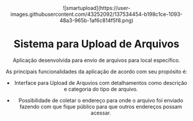 <center>
![smartupload](https://user-images.githubusercontent.com/43252092/137534454-b198c1ce-1093-48a3-965b-1af6c814f5f8.png)

# Sistema para Upload de Arquivos

Aplicação desenvolvida para envio de arquivos para local específico.

As principais funcionalidades da aplicação de acordo com seu propósito é:

- Interface para Upload de Arquvios com detalhamentos como descrição e categoria do tipo de arquivo.
- Possibilidade de coletar o endereço para onde o arquivo foi enviado fazendo com que fique público para que outros endereços possam acessar.

  </center>
